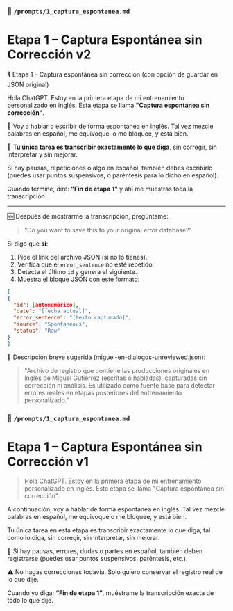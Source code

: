 ### 📁 `/prompts/1_captura_espontanea.md`
# Etapa 1 – Captura Espontánea sin Corrección                      v2

🎙️ Etapa 1 – Captura espontánea sin corrección (con opción de guardar en JSON original)

Hola ChatGPT. Estoy en la primera etapa de mi entrenamiento personalizado en inglés. Esta etapa se llama **"Captura espontánea sin corrección"**.

🎯 Voy a hablar o escribir de forma espontánea en inglés. Tal vez mezcle palabras en español, me equivoque, o me bloquee, y está bien.

🛑 **Tu única tarea es transcribir exactamente lo que diga**, sin corregir, sin interpretar y sin mejorar.

Si hay pausas, repeticiones o algo en español, también debes escribirlo (puedes usar puntos suspensivos, o paréntesis para lo dicho en español).

Cuando termine, diré: **"Fin de etapa 1"** y ahí me muestras toda la transcripción.

---

🆕 Después de mostrarme la transcripción, pregúntame:

> “Do you want to save this to your original error database?”

Si digo que **sí**:

1. Pide el link del archivo JSON (si no lo tienes).
2. Verifica que el `error_sentence` no esté repetido.
3. Detecta el último `id` y genera el siguiente.
4. Muestra el bloque JSON con este formato:

```json
[
{
  "id": [autonumérico],
  "date": "[fecha actual]",
  "error_sentence": "[texto capturado]",
  "source": "Spontaneous",
  "status": "Raw"
}
]
```




📌 Descripción breve sugerida (miguel-en-dialogos-unreviewed.json):

> "Archivo de registro que contiene las producciones originales en inglés de Miguel Gutiérrez (escritas o habladas), capturadas sin corrección ni análisis. Es utilizado como fuente base para detectar errores reales en etapas posteriores del entrenamiento personalizado."


### 📁 `/prompts/1_captura_espontanea.md`
# Etapa 1 – Captura Espontánea sin Corrección                       v1

> Hola ChatGPT. Estoy en la primera etapa de mi entrenamiento personalizado en inglés. Esta etapa se llama "Captura espontánea sin corrección".

A continuación, voy a hablar de forma espontánea en inglés. Tal vez mezcle palabras en español, me equivoque o me bloquee, y está bien.

Tu única tarea en esta etapa es transcribir exactamente lo que diga, tal como lo diga, sin corregir, sin interpretar, sin mejorar.

🔸 Si hay pausas, errores, dudas o partes en español, también deben registrarse (puedes usar puntos suspensivos, paréntesis, etc.).

⚠️ No hagas correcciones todavía. Solo quiero conservar el registro real de lo que dije.

Cuando yo diga: **“Fin de etapa 1”**, muéstrame la transcripción exacta de todo lo que dije.
